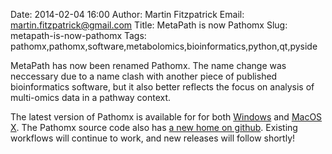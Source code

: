 Date: 2014-02-04 16:00
Author: Martin Fitzpatrick
Email: martin.fitzpatrick@gmail.com
Title: MetaPath is now Pathomx
Slug: metapath-is-now-pathomx
Tags: pathomx,pathomx,software,metabolomics,bioinformatics,python,qt,pyside

MetaPath has now been renamed Pathomx. The name change was neccessary due to a name clash with another piece of published bioinformatics software, but it also better reflects the focus on analysis of multi-omics data in a pathway context.

<!-- PELICAN_END_SUMMARY -->

The latest version of Pathomx is available for for both [Windows][windows-download] and [MacOS X][mac-download]. The Pathomx source code also has [a new home on github][github]. Existing workflows will continue to work, and new releases will follow shortly!

[all-downloads]: http://pathomx.org/download
[mac-download]: http://download.pathomx.org/Pathomx-2.2.0.dmg
[windows-download]: http://download.pathomx.org/Pathomx-2.2.0-amd64.msi
[github]: http://github.com/pathomx
